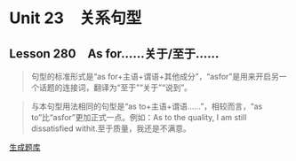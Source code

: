 ﻿ # Unit 23　关系句型
 ## Lesson 280　As for……关于/至于……
 
> 句型的标准形式是“as for+主语+谓语+其他成分”，“asfor”是用来开启另一个话题的连接词，翻译为“至于”“关于”“说到”。

> 与本句型用法相同的句型是“as to+主语+谓语……”，相较而言，“as to”比“asfor”更加正式一点。例如：As to the quality, I am still dissatisfied withit.至于质量，我还是不满意。


 [生成题库](./sentence/f280.json)